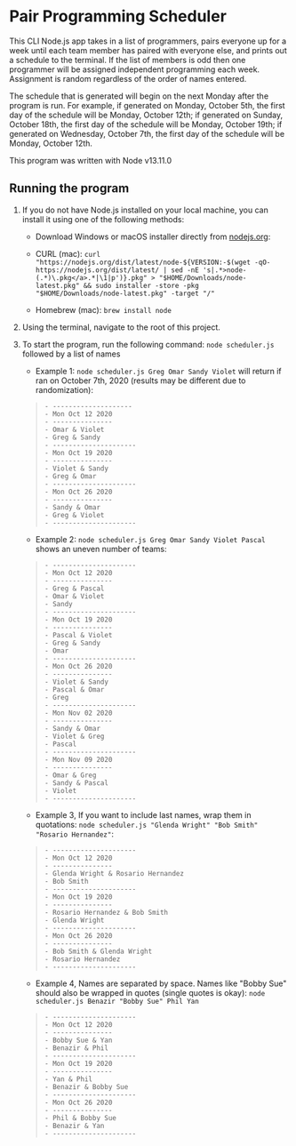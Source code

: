 # Pair Programming Scheduler

This CLI Node.js app takes in a list of programmers, pairs everyone up for a week until each team member has paired with everyone else, and prints out a schedule to the terminal. If the list of members is odd then one programmer will be assigned independent programming each week. Assignment is random regardless of the order of names entered.

The schedule that is generated will begin on the next Monday after the program is run. For example, if generated on Monday, October 5th, the first day of the schedule will be Monday, October 12th; if generated on Sunday, October 18th, the first day of the schedule will be Monday, October 19th; if generated on Wednesday, October 7th, the first day of the schedule will be Monday, October 12th.

This program was written with Node v13.11.0

## Running the program
  
1. If you do not have Node.js installed on your local machine, you can install it using one of the following methods:

	- Download Windows or macOS installer directly from [nodejs.org](https://nodejs.org/en/download/):

	- CURL (mac): `curl "https://nodejs.org/dist/latest/node-${VERSION:-$(wget -qO- https://nodejs.org/dist/latest/ | sed -nE 's|.*>node-(.*)\.pkg</a>.*|\1|p')}.pkg" > "$HOME/Downloads/node-latest.pkg" && sudo installer -store -pkg "$HOME/Downloads/node-latest.pkg" -target "/"`

	- Homebrew (mac): `brew install node`

2. Using the terminal, navigate to the root of this project.

3. To start the program, run the following command: `node scheduler.js` followed by a list of names
	-	Example 1: `node scheduler.js Greg Omar Sandy Violet` will return if ran on October 7th, 2020 (results may be different due to randomization):
	>     -	--------------------
    >     -	Mon Oct 12 2020
    >     -	---------------
    >     -	Omar & Violet
    >     -	Greg & Sandy
    >     -	---------------------
    >     -	Mon Oct 19 2020
    >     -	---------------
    >     -	Violet & Sandy
    >     -	Greg & Omar
    >     -	---------------------
    >     -	Mon Oct 26 2020
    >     -	---------------
    >     -	Sandy & Omar
    >     -	Greg & Violet
    >     -	---------------------

	-	Example 2: `node scheduler.js Greg Omar Sandy Violet Pascal` shows an uneven number of teams:
    >     - ---------------------
    >     - Mon Oct 12 2020
    >     - ---------------
    >     - Greg & Pascal
    >     - Omar & Violet
    >     - Sandy
    >     - ---------------------
    >     - Mon Oct 19 2020
    >     - ---------------
    >     - Pascal & Violet
    >     - Greg & Sandy
    >     - Omar
    >     - ---------------------
    >     - Mon Oct 26 2020
    >     - ---------------
    >     - Violet & Sandy
    >     - Pascal & Omar
    >     - Greg
    >     - ---------------------
    >     - Mon Nov 02 2020
    >     - ---------------
    >     - Sandy & Omar
    >     - Violet & Greg
    >     - Pascal
    >     - ---------------------
    >     - Mon Nov 09 2020
    >     - ---------------
    >     - Omar & Greg
    >     - Sandy & Pascal
    >     - Violet
    >     - ---------------------

    - Example 3, If you want to include last names, wrap them in quotations: `node scheduler.js "Glenda Wright" "Bob Smith" "Rosario Hernandez"`:
    >     - ---------------------
    >     - Mon Oct 12 2020
    >     - ---------------
    >     - Glenda Wright & Rosario Hernandez
    >     - Bob Smith
    >     - ---------------------
    >     - Mon Oct 19 2020
    >     - ---------------
    >     - Rosario Hernandez & Bob Smith
    >     - Glenda Wright
    >     - ---------------------
    >     - Mon Oct 26 2020
    >     - ---------------
    >     - Bob Smith & Glenda Wright
    >     - Rosario Hernandez
    >     - ---------------------

    - Example 4, Names are separated by space. Names like "Bobby Sue" should also be wrapped in quotes (single quotes is okay): `node scheduler.js Benazir "Bobby Sue" Phil Yan`
    >     - ---------------------
    >     - Mon Oct 12 2020
    >     - ---------------
    >     - Bobby Sue & Yan
    >     - Benazir & Phil
    >     - ---------------------
    >     - Mon Oct 19 2020
    >     - ---------------
    >     - Yan & Phil
    >     - Benazir & Bobby Sue
    >     - ---------------------
    >     - Mon Oct 26 2020
    >     - ---------------
    >     - Phil & Bobby Sue
    >     - Benazir & Yan
    >     - ---------------------